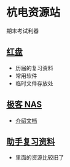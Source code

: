 # 杭电资源站

期末考试利器

## [红盘](https://dl.redhome.hdu.edu.cn/)

- 历届的复习资料
- 常用软件
- 临时文件存放处

## [极客 NAS](https://nasfile.redhome.hdu.edu.cn/)

- [介绍文档](https://help-hdugeek-nas.pages.dev/#/)

## [助手复习资料](http://dl.hduhelp.com/)

- 里面的资源比较旧了

[
](https://www.hduin.club/hduGuide/view/plans.html)
